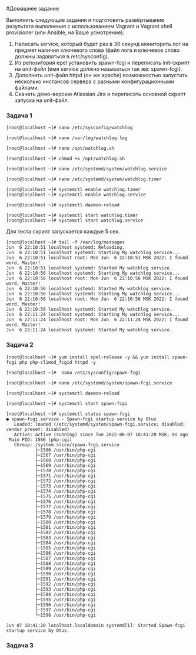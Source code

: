 #Домашнее задание

Выполнить следующие задания и подготовить развёртывание результата выполнения с использованием Vagrant и Vagrant shell provisioner (или Ansible, на Ваше усмотрение):

1. Написать service, который будет раз в 30 секунд мониторить лог на предмет наличия ключевого слова (файл лога и ключевое слово должны задаваться в /etc/sysconfig).
2. Из репозитория epel установить spawn-fcgi и переписать init-скрипт на unit-файл (имя service должно называться так же: spawn-fcgi).
3. Дополнить unit-файл httpd (он же apache) возможностью запустить несколько инстансов сервера с разными конфигурационными файлами. 
4. Скачать демо-версию Atlassian Jira и переписать основной скрипт запуска на unit-файл.

### Задача 1
```
[root@localhost ~]# nano /etc/sysconfig/watchlog
```
```
[root@localhost ~]# nano /var/log/watchlog.log
```
```
[root@localhost ~]# nano /opt/watchlog.sh
```
```
[root@localhost ~]# chmod +x /opt/watchlog.sh
```
```
[root@localhost ~]# nano /etc/systemd/system/watchlog.service
```
```
[root@localhost ~]# nano /etc/systemd/system/watchlog.timer
```
```
[root@localhost ~]# systemctl enable watchlog.timer
[root@localhost ~]# systemctl enable watchlog.service
```
```
[root@localhost ~]# systemctl daemon-reload
```
```
[root@localhost ~]# systemctl start watchlog.timer
[root@localhost ~]# systemctl start watchlog.service
```
Для теста скрипт запускается каждые 5 сек.
```
[root@localhost ~]# tail -f /var/log/messages
Jun  6 22:10:51 localhost systemd: Reloading.
Jun  6 22:10:51 localhost systemd: Starting My watchlog service...
Jun  6 22:10:51 localhost root: Mon Jun  6 22:10:51 MSK 2022: I found word, Master!
Jun  6 22:10:51 localhost systemd: Started My watchlog service.
Jun  6 22:10:56 localhost systemd: Starting My watchlog service...
Jun  6 22:10:56 localhost root: Mon Jun  6 22:10:56 MSK 2022: I found word, Master!
Jun  6 22:10:56 localhost systemd: Started My watchlog service.
Jun  6 22:10:56 localhost systemd: Starting My watchlog service...
Jun  6 22:10:56 localhost root: Mon Jun  6 22:10:56 MSK 2022: I found word, Master!
Jun  6 22:10:56 localhost systemd: Started My watchlog service.
Jun  6 22:11:24 localhost systemd: Starting My watchlog service...
Jun  6 22:11:24 localhost root: Mon Jun  6 22:11:24 MSK 2022: I found word, Master!
Jun  6 22:11:24 localhost systemd: Started My watchlog service.
```
### Задача 2
```
[root@localhost ~]# yum install epel-release -y && yum install spawn-fcgi php php-climod_fcgid httpd -y
```
```
[root@localhost ~]#  nano /etc/sysconfig/spawn-fcgi
```
```
[root@localhost ~]# nano /etc/systemd/system/spawn-fcgi.service
```
```
[root@localhost ~]# systemctl daemon-reload
```
```
[root@localhost ~]# systemctl start spawn-fcgi
```
```
[root@localhost ~]# systemctl status spawn-fcgi
● spawn-fcgi.service - Spawn-fcgi startup service by Otus
   Loaded: loaded (/etc/systemd/system/spawn-fcgi.service; disabled; vendor preset: disabled)
   Active: active (running) since Tue 2022-06-07 18:41:20 MSK; 8s ago
 Main PID: 1566 (php-cgi)
   CGroup: /system.slice/spawn-fcgi.service
           ├─1566 /usr/bin/php-cgi
           ├─1567 /usr/bin/php-cgi
           ├─1568 /usr/bin/php-cgi
           ├─1569 /usr/bin/php-cgi
           ├─1570 /usr/bin/php-cgi
           ├─1571 /usr/bin/php-cgi
           ├─1572 /usr/bin/php-cgi
           ├─1573 /usr/bin/php-cgi
           ├─1574 /usr/bin/php-cgi
           ├─1575 /usr/bin/php-cgi
           ├─1576 /usr/bin/php-cgi
           ├─1577 /usr/bin/php-cgi
           ├─1578 /usr/bin/php-cgi
           ├─1579 /usr/bin/php-cgi
           ├─1580 /usr/bin/php-cgi
           ├─1581 /usr/bin/php-cgi
           ├─1582 /usr/bin/php-cgi
           ├─1583 /usr/bin/php-cgi
           ├─1584 /usr/bin/php-cgi
           ├─1585 /usr/bin/php-cgi
           ├─1586 /usr/bin/php-cgi
           ├─1587 /usr/bin/php-cgi
           ├─1588 /usr/bin/php-cgi
           ├─1589 /usr/bin/php-cgi
           ├─1590 /usr/bin/php-cgi
           ├─1591 /usr/bin/php-cgi
           ├─1592 /usr/bin/php-cgi
           ├─1593 /usr/bin/php-cgi
           ├─1594 /usr/bin/php-cgi
           ├─1595 /usr/bin/php-cgi
           ├─1596 /usr/bin/php-cgi
           ├─1597 /usr/bin/php-cgi
           └─1598 /usr/bin/php-cgi

Jun 07 18:41:20 localhost.localdomain systemd[1]: Started Spawn-fcgi startup service by Otus.
```
### Задача 3
